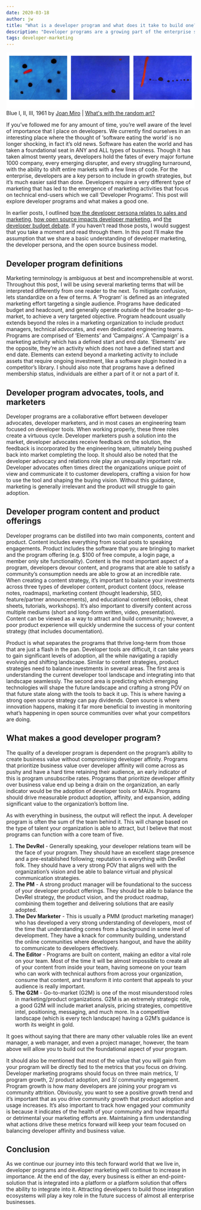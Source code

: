 ```yaml
---
date: 2020-03-18
author: jw
title: "What is a developer program and what does it take to build one?"
description: "Developer programs are a growing part of the enterprise software go-to-market strategy, here's how to build one."
tags: developer-marketing
---
```

![Emerald](img/siteart-joan-miro.png "Art by Joan Miro")
<span class="heroart">Blue I, II, III, 1961 by <a href="https://www.joan-miro.net/blue.jsp">Joan Miro</a> | <a href="../about#whats-with-the-random-art">What's with the random art?</a></span>


If you’ve followed me for any amount of time, you’re well aware of the level of importance that I place on developers. We currently find ourselves in an interesting place where the thought of ‘software eating the world’ is no longer shocking, in fact it’s old news. Software has eaten the world and has taken a foundational seat in ANY and ALL types of business. Though it has taken almost twenty years, developers hold the fates of every major fortune 1000 company, every emerging disrupter, and every struggling turnaround, with the ability to shift entire markets with a few lines of code. For the enterprise, developers are a key person to include in growth strategies, but it’s much easier said than done. Developers require a very different type of marketing that has led to the emergence of marketing activities that focus on technical end-users which we call ‘Developer Programs’. This post will explore developer programs and what makes a good one. 

In earlier posts, I outlined <a href="https://jesse-williams.com/developer-buying-journey">how the developer persona relates to sales and marketing</a>, <a href="https://jesse-williams.com/opensource-developer-buying-journey">how open source impacts developer marketing</a>, and <a href="https://jesse-williams.com/developers-and-bant">the developer budget debate</a>. If you haven’t read those posts, I would suggest that you take a moment and read through them. In this post I’ll make the assumption that we share a basic understanding of developer marketing, the developer persona, and the open source business model. 

<h2>Developer program definitions</h2>
Marketing terminology is ambiguous at best and incomprehensible at worst. Throughout this post, I will be using several marketing terms that will be interpreted differently from one reader to the next. To mitigate confusion, lets standardize on a few of terms. A ‘Program’ is defined as an integrated marketing effort targeting a single audience. Programs have dedicated budget and headcount, and generally operate outside of the broader go-to-market, to achieve a very targeted objective. Program headcount usually extends beyond the roles in a marketing organization to include product managers, technical advocates, and even dedicated engineering teams. Programs are comprised of ‘Elements’ and ‘Campaigns’. A ‘Campaign’ is a marketing activity which has a defined start and end date. ‘Elements’ are the opposite, they’re an activity which does not have a defined start and end date. Elements can extend beyond a marketing activity to include assets that require ongoing investment, like a software plugin hosted in a competitor’s library. I should also note that programs have a defined membership status, individuals are either a part of it or not a part of it.

<h2>Developer program advocates, tools, and marketers</h2>
Developer programs are a collaborative effort between developer advocates, developer marketers, and in most cases an engineering team focused on developer tools. When working properly, these three roles create a virtuous cycle. Developer marketers push a solution into the market, developer advocates receive feedback on the solution, the feedback is incorporated by the engineering team, ultimately being pushed back into market completing the loop. It should also be noted that the developer advocacy and relations role play an unequally important role. Developer advocates often times direct the organizations unique point of view and communicate it to customer developers, crafting a vision for how to use the tool and shaping the buying vision. Without this guidance, marketing is generally irrelevant and the product will struggle to gain adoption. 

<h2>Developer program content and product offerings</h2>
Developer programs can be distilled into two main components, content and product. Content includes everything from social posts to speaking engagements. Product includes the software that you are bringing to market and the program offering (e.g. $100 of free compute, a login page, a member only site functionality). Content is the most important aspect of a program, developers devour content, and programs that are able to satisfy a community’s consumption needs are able to grow at an incredible rate. When creating a content strategy, it’s important to balance your investments across three types of developer content, product content (docs, release notes, roadmaps), marketing content (thought leadership, SEO, feature/partner announcements), and educational content (eBooks, cheat sheets, tutorials, workshops). It’s also important to diversify content across multiple mediums (short and long-form written, video, presentation). Content can be viewed as a way to attract and build community; however, a poor product experience will quickly undermine the success of your content strategy (that includes documentation).

Product is what separates the programs that thrive long-term from those that are just a flash in the pan. Developer tools are difficult, it can take years to gain significant levels of adoption, all the while navigating a rapidly evolving and shifting landscape. Similar to content strategies, product strategies need to balance investments in several areas. The first area is understanding the current developer tool landscape and integrating into that landscape seamlessly. The second area is predicting which emerging technologies will shape the future landscape and crafting a strong POV on that future state along with the tools to back it up. This is where having a strong open source strategy can pay dividends. Open source is where innovation happens, making it far more beneficial to investing in monitoring what’s happening in open source communities over what your competitors are doing. 

<h2>What makes a good developer program?</h2>
The quality of a developer program is dependent on the program’s ability to create business value without compromising developer affinity. Programs that prioritize business value over developer affinity will come across as pushy and have a hard time retaining their audience, an early indicator of this is program unsubscribe rates. Programs that prioritize developer affinity over business value end up being a drain on the organization, an early indicator would be the adoption of developer tools or MAUs. Programs should drive measurable product adoption, affinity, and expansion, adding significant value to the organization’s bottom line. 

As with everything in business, the output will reflect the input. A developer program is often the sum of the team behind it. This will change based on the type of talent your organization is able to attract, but I believe that most programs can function with a core team of five. 
<ol>
<li><strong>The DevRel</strong> - Generally speaking, your developer relations team will be the face of your program. They should have an excellent stage presence and a pre-established following; reputation is everything with DevRel folk. They should have a very strong POV that aligns well with the organization’s vision and be able to balance virtual and physical communication strategies.</li>
<li><strong>The PM</strong> - A strong product manager will be foundational to the success of your developer product offerings. They should be able to balance the DevRel strategy, the product vision, and the product roadmap, combining them together and delivering solutions that are easily adopted.</li>
<li><strong>The Dev Marketer</strong> - This is usually a PMM (product marketing manager) who has developed a very strong understanding of developers, most of the time that understanding comes from a background in some level of development. They have a knack for community building, understand the online communities where developers hangout, and have the ability to communicate to developers effectively.</li>
<li><strong>The Editor</strong> - Programs are built on content, making an editor a vital role on your team. Most of the time it will be almost impossible to create all of your content from inside your team, having someone on your team who can work with technical authors from across your organization, consume that content, and transform it into content that appeals to your audience is really important.</li>
<li><strong>The G2M</strong> - Go-to-market (G2M) is one of the most misunderstood roles in marketing/product organizations. G2M is an extremely strategic role, a good G2M will include market analysis, pricing strategies, competitive intel, positioning, messaging, and much more. In a competitive landscape (which is every tech landscape) having a G2M’s guidance is worth its weight in gold.</li> 
</ol>

It goes without saying that there are many other valuable roles like an event manager, a web manager, and even a project manager, however, the team above will allow you to build out the foundational aspect of your program. 

It should also be mentioned that most of the value that you will gain from your program will be directly tied to the metrics that you focus on driving. Developer marketing programs should focus on three main metrics, 1/ program growth, 2/ product adoption, and 3/ community engagement. Program growth is how many developers are joining your program vs community attrition. Obviously, you want to see a positive growth trend and it’s important that as you drive community growth that product adoption and usage increases. It’s also important to track how engaged your community is because it indicates of the health of your community and how impactful or detrimental your marketing efforts are. Maintaining a firm understanding what actions drive these metrics forward will keep your team focused on balancing developer affinity and business value. 

<h2>Conclusion</h2>
As we continue our journey into this tech forward world that we live in, developer programs and developer marketing will continue to increase in importance. At the end of the day, every business is either an end-point-solution that is integrated into a platform or a platform solution that offers the ability to integrate into it. Attracting developers to build those integration ecosystems will play a key role in the future success of almost all enterprise businesses. 














